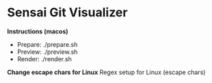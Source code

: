 # Sensai Git Visualizer

**Instructions (macos)**

  - Prepare: ./prepare.sh
  - Preview: ./preview.sh
  - Render: ./render.sh

**Change escape chars for Linux**
Regex setup for Linux (escape chars)
